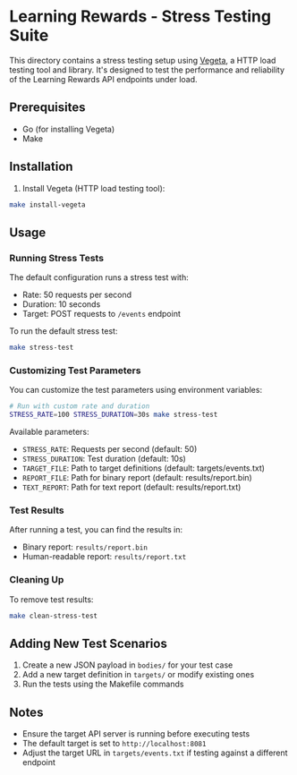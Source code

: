 # Learning Rewards - Stress Testing Suite

This directory contains a stress testing setup using [Vegeta](https://github.com/tsenart/vegeta), a HTTP load testing tool and library. It's designed to test the performance and reliability of the Learning Rewards API endpoints under load.


## Prerequisites

- Go (for installing Vegeta)
- Make

## Installation

1. Install Vegeta (HTTP load testing tool):
```bash
make install-vegeta
```

## Usage

### Running Stress Tests

The default configuration runs a stress test with:
- Rate: 50 requests per second
- Duration: 10 seconds
- Target: POST requests to `/events` endpoint

To run the default stress test:
```bash
make stress-test
```

### Customizing Test Parameters

You can customize the test parameters using environment variables:

```bash
# Run with custom rate and duration
STRESS_RATE=100 STRESS_DURATION=30s make stress-test
```

Available parameters:
- `STRESS_RATE`: Requests per second (default: 50)
- `STRESS_DURATION`: Test duration (default: 10s)
- `TARGET_FILE`: Path to target definitions (default: targets/events.txt)
- `REPORT_FILE`: Path for binary report (default: results/report.bin)
- `TEXT_REPORT`: Path for text report (default: results/report.txt)

### Test Results

After running a test, you can find the results in:
- Binary report: `results/report.bin`
- Human-readable report: `results/report.txt`

### Cleaning Up

To remove test results:
```bash
make clean-stress-test
```

## Adding New Test Scenarios

1. Create a new JSON payload in `bodies/` for your test case
2. Add a new target definition in `targets/` or modify existing ones
3. Run the tests using the Makefile commands

## Notes

- Ensure the target API server is running before executing tests
- The default target is set to `http://localhost:8081`
- Adjust the target URL in `targets/events.txt` if testing against a different endpoint
